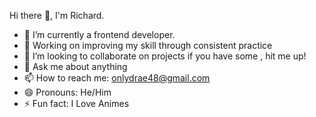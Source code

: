   Hi there 👋, I'm Richard.

- 🌱 I’m currently a frontend developer.
- 🔭 Working on improving my skill through consistent practice 
- 👯 I’m looking to collaborate on projects if you have some , hit me up!
- 💬 Ask me about anything
- 📫 How to reach me: onlydrae48@gmail.com
- 😄 Pronouns: He/Him
- ⚡ Fun fact: I Love Animes

